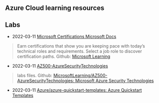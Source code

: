## Azure Cloud learning resources

## Labs
- 2022-03-11 [Microsoft Certifications Microsoft Docs](https://docs.microsoft.com/en-us/learn/certifications/)
> Earn certifications that show you are keeping pace with today’s technical roles and requirements. Select a job role to discover certification paths. Github: [Microsoft Learning](https://github.com/MicrosoftLearning)
- 2022-03-11 [AZ500-AzureSecurityTechnologies](https://microsoftlearning.github.io/AZ500-AzureSecurityTechnologies/)
> labs files. Github: [MicrosoftLearning/AZ500-AzureSecurityTechnologies: Microsoft Azure Security Technologies](https://github.com/MicrosoftLearning/AZ500-AzureSecurityTechnologies)


- 2022-03-11 [Azure/azure-quickstart-templates: Azure Quickstart Templates](https://github.com/Azure/azure-quickstart-templates)

